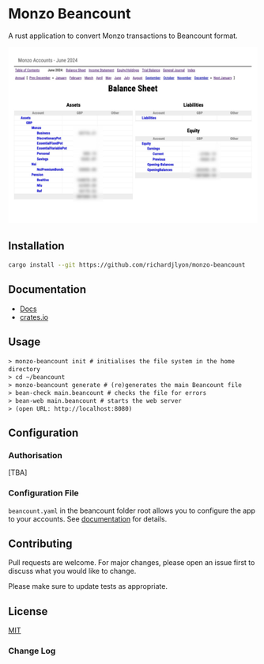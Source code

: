 # Monzo Beancount

A rust application to convert Monzo transactions to Beancount format.

![screeshot](docs/images/monzo-beancount-screenshot.jpg)

## Installation

```bash
cargo install --git https://github.com/richardjlyon/monzo-beancount
```

## Documentation

- [Docs](https://richardjlyon.github.io/monzo-beancount/)
- [crates.io]()

## Usage

```shell
> monzo-beancount init # initialises the file system in the home directory
> cd ~/beancount
> monzo-beancount generate # (re)generates the main Beancount file
> bean-check main.beancount # checks the file for errors
> bean-web main.beancount # starts the web server
> (open URL: http://localhost:8080)
```

## Configuration

### Authorisation

[TBA]

### Configuration File

`beancount.yaml` in the beancount folder root allows you to configure the app to your
accounts. See [documentation](https://richardjlyon.github.io/monzo-beancount/configuration/) for details.

## Contributing

Pull requests are welcome. For major changes, please open an issue first
to discuss what you would like to change.

Please make sure to update tests as appropriate.

## License

[MIT](https://choosealicense.com/licenses/mit/)

### Change Log
